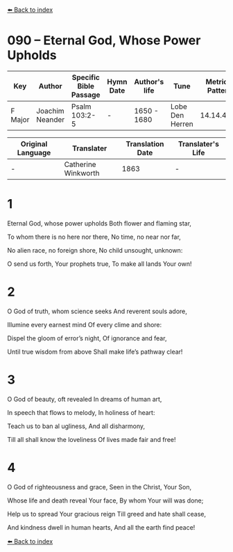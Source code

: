[⬅️ Back to index](../README.md)

# 090 – Eternal God, Whose Power Upholds

Key | Author   | Specific Bible Passage     |Hymn Date |Author's life |Tune |Metrical Pattern   |Composer/Source                                                                                        
-- | --------- | ---------------------------|----------|--------------|-----|-------------------|-------------   
F Major  | Joachim Neander      | Psalm 103:2-5 | -  | 1650 - 1680 | Lobe Den Herren | 14.14.4.7.8 | Chorale Book for England, 1863 

Original Language | Translater | Translation Date   | Translater's Life     
----------------- | --------- | --------------------|-------------   
\-  | Catherine Winkworth      | 1863 | -  | 1827 - 1878 



# 1

Eternal God, whose power upholds Both flower and flaming star,

To whom there is no here nor there, No time, no near nor far,

No alien race, no foreign shore, No child unsought, unknown:

O send us forth, Your prophets true, To make all lands Your own!



# 2

O God of truth, whom science seeks And reverent souls adore,

Illumine every earnest mind Of every clime and shore:

Dispel the gloom of error’s night, Of ignorance and fear,

Until true wisdom from above Shall make life’s pathway clear!



# 3

O God of beauty, oft revealed In dreams of human art,

In speech that flows to melody, In holiness of heart:

Teach us to ban al ugliness, And all disharmony,

Till all shall know the loveliness Of lives made fair and free!



# 4

O God of righteousness and grace, Seen in the Christ, Your Son,

Whose life and death reveal Your face, By whom Your will was done;

Help us to spread Your gracious reign Till greed and hate shall cease,

And kindness dwell in human hearts, And all the earth find peace!

[⬅️ Back to index](../README.md)
